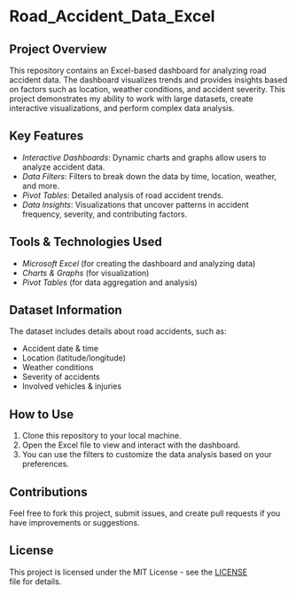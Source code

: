 # Road_Accident_Data_Excel
## Project Overview
This repository contains an Excel-based dashboard for analyzing road accident data. The dashboard visualizes trends and provides insights based on factors such as location, weather conditions, and accident severity. This project demonstrates my ability to work with large datasets, create interactive visualizations, and perform complex data analysis.

## Key Features
- *Interactive Dashboards*: Dynamic charts and graphs allow users to analyze accident data.
- *Data Filters*: Filters to break down the data by time, location, weather, and more.
- *Pivot Tables*: Detailed analysis of road accident trends.
- *Data Insights*: Visualizations that uncover patterns in accident frequency, severity, and contributing factors.
## Tools & Technologies Used
- *Microsoft Excel* (for creating the dashboard and analyzing data)
- *Charts & Graphs* (for visualization)
- *Pivot Tables* (for data aggregation and analysis)

## Dataset Information
The dataset includes details about road accidents, such as:
- Accident date & time
- Location (latitude/longitude)
- Weather conditions
- Severity of accidents
- Involved vehicles & injuries

## How to Use
1. Clone this repository to your local machine.
2. Open the Excel file to view and interact with the dashboard.
3. You can use the filters to customize the data analysis based on your preferences.

## Contributions
Feel free to fork this project, submit issues, and create pull requests if you have improvements or suggestions.
## License
This project is licensed under the MIT License - see the [LICENSE](LICENSE) file for details.

